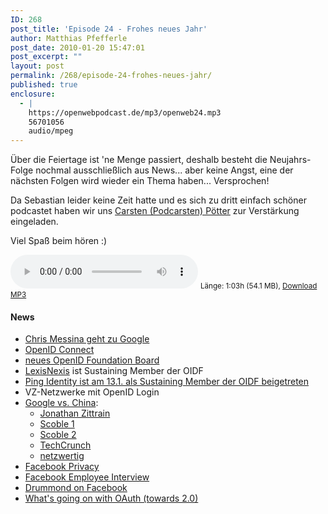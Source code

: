```yaml
---
ID: 268
post_title: 'Episode 24 - Frohes neues Jahr'
author: Matthias Pfefferle
post_date: 2010-01-20 15:47:01
post_excerpt: ""
layout: post
permalink: /268/episode-24-frohes-neues-jahr/
published: true
enclosure:
  - |
    https://openwebpodcast.de/mp3/openweb24.mp3
    56701056
    audio/mpeg
---
```


Über die Feiertage ist 'ne Menge passiert, deshalb besteht die Neujahrs-Folge nochmal ausschließlich aus News... aber keine Angst, eine der nächsten Folgen wird wieder ein Thema haben... Versprochen!

Da Sebastian leider keine Zeit hatte und es sich zu dritt einfach schöner podcastet haben wir uns [Carsten (Podcarsten) Pötter](http://notsorelevant.com) zur Verstärkung eingeladen.

Viel Spaß beim hören :)

<audio controls>
  <source src="https://openwebpodcast.de/mp3/openweb24.mp3" type="audio/mpeg">
  Ihr Browser unterstützt diesen Audio-Player nicht.
</audio>
<small>Länge: 1:03h (54.1 MB), <a href="https://openwebpodcast.de/mp3/openweb24.mp3">Download MP3</a></small>

#### News

*   [Chris Messina geht zu Google](http://factoryjoe.com/blog/2010/01/07/happy-birthday-to-me-im-joining-google/)
*   [OpenID Connect](http://factoryjoe.com/blog/2010/01/04/openid-connect/)
*   [neues OpenID Foundation Board](http://openid.net/2009/12/31/openid-foundation-board-update-expanded-representation/)
*   [LexisNexis](http://www.lexisnexis.com/) ist Sustaining Member der OIDF
*   [Ping Identity ist am 13.1\. als Sustaining Member der OIDF beigetreten](http://www.pingidentity.com/about-us/press-release.cfm?customel_datapageid_1516=11490)
*   VZ-Netzwerke mit OpenID Login
*   [Google vs. China](http://googleblog.blogspot.com/2010/01/new-approach-to-china.html):
    *   [Jonathan Zittrain](http://futureoftheinternet.org/google-cn)
    *   [Scoble 1](http://scobleizer.com/2010/01/12/the-push-and-pull-of-china/)
    *   [Scoble 2](http://scobleizer.com/2010/01/12/why-now-google/)
    *   [TechCrunch](http://www.techcrunch.com/2010/01/12/google%E2%80%99s-china-stance-more-about-business-than-thwarting-evil)
    *   [netzwertig](http://netzwertig.com/2010/01/13/google-und-china-geht-es-um-menschenrechte-oder-um-geld/)
*   [Facebook Privacy](http://www.readwriteweb.com/archives/why_facebook_is_wrong_about_privacy.php)
*   [Facebook Employee Interview](http://therumpus.net/2010/01/conversations-about-the-internet-5-anonymous-facebook-employee/)
*   [Drummond on Facebook](http://www.equalsdrummond.name/?p=258)
*   [What's going on with OAuth (towards 2.0)](http://radar.oreilly.com/2010/01/whats-going-on-with-oauth.html)
